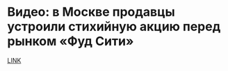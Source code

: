 # Видео: в Москве продавцы устроили стихийную акцию перед рынком «Фуд Сити»



[LINK](https://varlamov.ru/3895493.html)